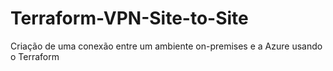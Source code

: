 # Terraform-VPN-Site-to-Site
Criação de uma conexão entre um ambiente on-premises e a Azure usando o Terraform
